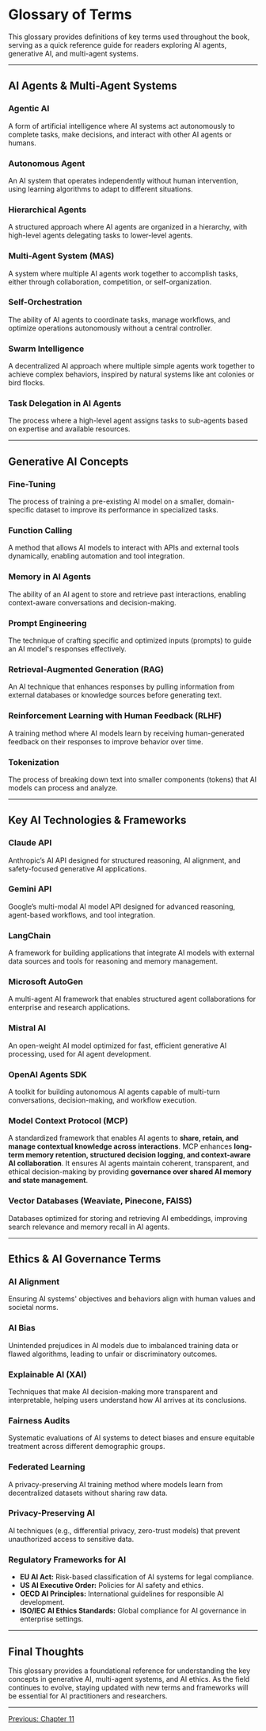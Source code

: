 # Glossary of Terms

This glossary provides definitions of key terms used throughout the book, serving as a quick reference guide for readers exploring AI agents, generative AI, and multi-agent systems.

---

## **AI Agents & Multi-Agent Systems**

### **Agentic AI**
A form of artificial intelligence where AI systems act autonomously to complete tasks, make decisions, and interact with other AI agents or humans.

### **Autonomous Agent**
An AI system that operates independently without human intervention, using learning algorithms to adapt to different situations.

### **Hierarchical Agents**
A structured approach where AI agents are organized in a hierarchy, with high-level agents delegating tasks to lower-level agents.

### **Multi-Agent System (MAS)**
A system where multiple AI agents work together to accomplish tasks, either through collaboration, competition, or self-organization.

### **Self-Orchestration**
The ability of AI agents to coordinate tasks, manage workflows, and optimize operations autonomously without a central controller.

### **Swarm Intelligence**
A decentralized AI approach where multiple simple agents work together to achieve complex behaviors, inspired by natural systems like ant colonies or bird flocks.

### **Task Delegation in AI Agents**
The process where a high-level agent assigns tasks to sub-agents based on expertise and available resources.

---

## **Generative AI Concepts**

### **Fine-Tuning**
The process of training a pre-existing AI model on a smaller, domain-specific dataset to improve its performance in specialized tasks.

### **Function Calling**
A method that allows AI models to interact with APIs and external tools dynamically, enabling automation and tool integration.

### **Memory in AI Agents**
The ability of an AI agent to store and retrieve past interactions, enabling context-aware conversations and decision-making.

### **Prompt Engineering**
The technique of crafting specific and optimized inputs (prompts) to guide an AI model's responses effectively.

### **Retrieval-Augmented Generation (RAG)**
An AI technique that enhances responses by pulling information from external databases or knowledge sources before generating text.

### **Reinforcement Learning with Human Feedback (RLHF)**
A training method where AI models learn by receiving human-generated feedback on their responses to improve behavior over time.

### **Tokenization**
The process of breaking down text into smaller components (tokens) that AI models can process and analyze.

---

## **Key AI Technologies & Frameworks**

### **Claude API**
Anthropic’s AI API designed for structured reasoning, AI alignment, and safety-focused generative AI applications.

### **Gemini API**
Google’s multi-modal AI model API designed for advanced reasoning, agent-based workflows, and tool integration.

### **LangChain**
A framework for building applications that integrate AI models with external data sources and tools for reasoning and memory management.

### **Microsoft AutoGen**
A multi-agent AI framework that enables structured agent collaborations for enterprise and research applications.

### **Mistral AI**
An open-weight AI model optimized for fast, efficient generative AI processing, used for AI agent development.

### **OpenAI Agents SDK**
A toolkit for building autonomous AI agents capable of multi-turn conversations, decision-making, and workflow execution.

### **Model Context Protocol (MCP)**
A standardized framework that enables AI agents to **share, retain, and manage contextual knowledge across interactions**. MCP enhances **long-term memory retention, structured decision logging, and context-aware AI collaboration**. It ensures AI agents maintain coherent, transparent, and ethical decision-making by providing **governance over shared AI memory and state management**.

### **Vector Databases (Weaviate, Pinecone, FAISS)**
Databases optimized for storing and retrieving AI embeddings, improving search relevance and memory recall in AI agents.

---

## **Ethics & AI Governance Terms**

### **AI Alignment**
Ensuring AI systems' objectives and behaviors align with human values and societal norms.

### **AI Bias**
Unintended prejudices in AI models due to imbalanced training data or flawed algorithms, leading to unfair or discriminatory outcomes.

### **Explainable AI (XAI)**
Techniques that make AI decision-making more transparent and interpretable, helping users understand how AI arrives at its conclusions.

### **Fairness Audits**
Systematic evaluations of AI systems to detect biases and ensure equitable treatment across different demographic groups.

### **Federated Learning**
A privacy-preserving AI training method where models learn from decentralized datasets without sharing raw data.

### **Privacy-Preserving AI**
AI techniques (e.g., differential privacy, zero-trust models) that prevent unauthorized access to sensitive data.

### **Regulatory Frameworks for AI**
- **EU AI Act:** Risk-based classification of AI systems for legal compliance.
- **US AI Executive Order:** Policies for AI safety and ethics.
- **OECD AI Principles:** International guidelines for responsible AI development.
- **ISO/IEC AI Ethics Standards:** Global compliance for AI governance in enterprise settings.

---

## **Final Thoughts**

This glossary provides a foundational reference for understanding the key concepts in generative AI, multi-agent systems, and AI ethics. As the field continues to evolve, staying updated with new terms and frameworks will be essential for AI practitioners and researchers.

---

[Previous: Chapter 11](https://github.com/FrugalX/ai_agents_ebook_draft/blob/main/Chapter%2011%20Case%20Studies.md) 